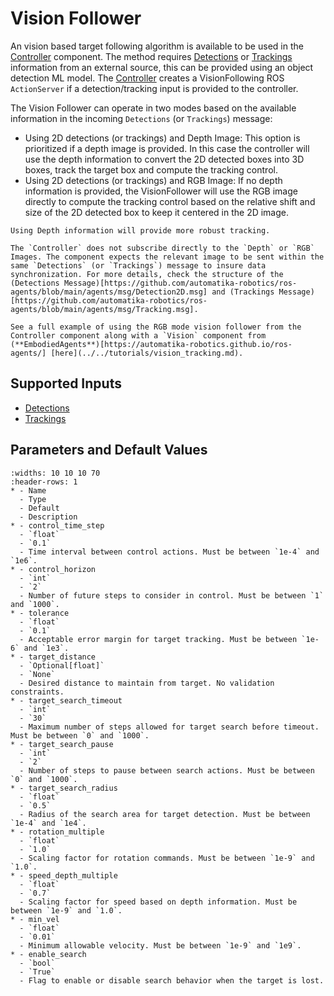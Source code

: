 # Vision Follower

An vision based target following algorithm is available to be used in the [Controller](../../navigation/control.md) component. The method requires [Detections](../types.md/#-supported-ros2-messages) or [Trackings](../types.md/#-supported-ros2-messages) information from an external source, this can be provided using an object detection ML model. The [Controller](../../navigation/control.md) creates a VisionFollowing ROS `ActionServer` if a detection/tracking input is provided to the controller.

The Vision Follower can operate in two modes based on the available information in the incoming `Detections` (or `Trackings`) message:

  - Using 2D detections (or trackings) and Depth Image: This option is prioritized if a depth image is provided. In this case the controller will use the depth information to convert the 2D detected boxes into 3D boxes, track the target box and compute the tracking control.
  - Using 2D detections (or trackings) and RGB Image: If no depth information is provided, the VisionFollower will use the RGB image directly to compute the tracking control based on the relative shift and size of the 2D detected box to keep it centered in the 2D image.

```{note}
Using Depth information will provide more robust tracking.
```
```{note}
The `Controller` does not subscribe directly to the `Depth` or `RGB` Images. The component expects the relevant image to be sent within the same `Detections` (or `Trackings`) message to insure data synchronization. For more details, check the structure of the (Detections Message)[https://github.com/automatika-robotics/ros-agents/blob/main/agents/msg/Detection2D.msg] and (Trackings Message)[https://github.com/automatika-robotics/ros-agents/blob/main/agents/msg/Tracking.msg].
```

```{seealso}
See a full example of using the RGB mode vision follower from the Controller component along with a `Vision` component from (**EmbodiedAgents**)[https://automatika-robotics.github.io/ros-agents/] [here](../../tutorials/vision_tracking.md).
```

## Supported Inputs

- [Detections](../types.md/#-supported-ros2-messages)
- [Trackings](../types.md/#-supported-ros2-messages)

## Parameters and Default Values

```{list-table}
:widths: 10 10 10 70
:header-rows: 1
* - Name
  - Type
  - Default
  - Description
* - control_time_step
  - `float`
  - `0.1`
  - Time interval between control actions. Must be between `1e-4` and `1e6`.
* - control_horizon
  - `int`
  - `2`
  - Number of future steps to consider in control. Must be between `1` and `1000`.
* - tolerance
  - `float`
  - `0.1`
  - Acceptable error margin for target tracking. Must be between `1e-6` and `1e3`.
* - target_distance
  - `Optional[float]`
  - `None`
  - Desired distance to maintain from target. No validation constraints.
* - target_search_timeout
  - `int`
  - `30`
  - Maximum number of steps allowed for target search before timeout. Must be between `0` and `1000`.
* - target_search_pause
  - `int`
  - `2`
  - Number of steps to pause between search actions. Must be between `0` and `1000`.
* - target_search_radius
  - `float`
  - `0.5`
  - Radius of the search area for target detection. Must be between `1e-4` and `1e4`.
* - rotation_multiple
  - `float`
  - `1.0`
  - Scaling factor for rotation commands. Must be between `1e-9` and `1.0`.
* - speed_depth_multiple
  - `float`
  - `0.7`
  - Scaling factor for speed based on depth information. Must be between `1e-9` and `1.0`.
* - min_vel
  - `float`
  - `0.01`
  - Minimum allowable velocity. Must be between `1e-9` and `1e9`.
* - enable_search
  - `bool`
  - `True`
  - Flag to enable or disable search behavior when the target is lost.
```
